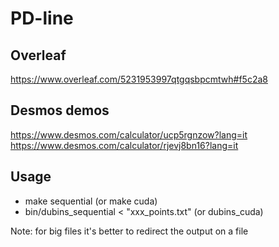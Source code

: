 # PD-line

## Overleaf
https://www.overleaf.com/5231953997qtgqsbpcmtwh#f5c2a8

## Desmos demos
https://www.desmos.com/calculator/ucp5rgnzow?lang=it <br>
https://www.desmos.com/calculator/rjevj8bn16?lang=it

## Usage
- make sequential (or make cuda)
- bin/dubins_sequential < "xxx_points.txt" (or dubins_cuda)
  
Note: for big files it's better to redirect the output on a file
